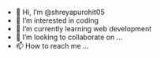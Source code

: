 - 👋 Hi, I’m @shreyapurohit05
- 👀 I’m interested in coding 
- 🌱 I’m currently learning web development
- 💞️ I’m looking to collaborate on ...
- 📫 How to reach me ...

<!---
shreyapurohit05/shreyapurohit05 is a ✨ special ✨ repository because its `README.md` (this file) appears on your GitHub profile.
You can click the Preview link to take a look at your changes.
--->
